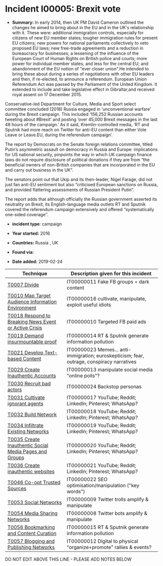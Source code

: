# Incident I00005: Brexit vote

* **Summary:** In early 2014, then UK PM David Cameron outlined the changes he aimed to bring about in the EU and in the UK's relationship with it. These were: additional immigration controls, especially for citizens of new EU member states; tougher immigration rules for present EU citizens; new powers for national parliaments collectively to veto proposed EU laws; new free-trade agreements and a reduction in bureaucracy for businesses; a lessening of the influence of the European Court of Human Rights on British police and courts; more power for individual member states, and less for the central EU; and abandonment of the EU notion of "ever closer union".He intended to bring these about during a series of negotiations with other EU leaders and then, if re-elected, to announce a referendum.
European Union Referendum Act was passed by the Parliament of the United Kingdom. It extended to include and take legislative effect in Gibraltar,and received royal assent on 17 December 2015.

Conservative-led Department for Culture, Media and Sport select committee concluded (2018) Russia engaged in ‘unconventional warfare’ during the Brexit campaign. This included ‘156,252 Russian accounts tweeting about #Brexit’ and posting ‘over 45,000 Brexit messages in the last 48 hours of the campaign.’ As it said, Kremlin-controlled media, ‘RT and Sputnik had more reach on Twitter for anti-EU content than either Vote Leave or Leave.EU, during the referendum campaign’.

The report by Democrats on the Senate foreign relations committee, titled Putin’s asymmetric assault on democracy in Russia and Europe: implications for US national security, pinpoints the way in which UK campaign finance laws do not require disclosure of political donations if they are from “the beneficial owners of non-British companies that are incorporated in the EU and carry out business in the UK”.

The senators point out that Ukip and its then-leader, Nigel Farage, did not just fan anti-EU sentiment but also “criticised European sanctions on Russia, and provided flattering assessments of Russian President Putin”.

The report adds that although officially the Russian government asserted its neutrality on Brexit, its English-language media outlets RT and Sputnik covered the referendum campaign extensively and offered ‘’systematically one-sided coverage’’.

* **incident type**: campaign

* **Year started:** 2016

* **Countries:** Russia , UK

* **Found via:** 

* **Date added:** 2019-02-24
 

| Technique | Description given for this incident |
| --------- | ------------------------- |
| [T0007 Divide](../generated_pages/techniques/T0007.md) | IT00000011 Fake FB groups + dark content |
| [T0010 Map Target Audience Information Environment](../generated_pages/techniques/T0010.md) | IT00000016 cultivate, manipulate, exploit useful idiots |
| [T0018 Respond to Breaking News Event or Active Crisis](../generated_pages/techniques/T0018.md) | IT00000010 Targeted FB paid ads |
| [T0019 Demand insurmountable proof](../generated_pages/techniques/T0019.md) | IT00000014 RT & Sputnik generate information pollution |
| [T0021 Develop Text-based Content](../generated_pages/techniques/T0021.md) | IT00000023 Memes... anti-immigration; euroskepticism; fear, outrage, conspiracy narratives |
| [T0029 Create Inauthentic Accounts](../generated_pages/techniques/T0029.md) | IT00000013 manipulate social media "online polls"?  |
| [T0030 Recruit bad actors](../generated_pages/techniques/T0030.md) | IT00000024 Backstop personas |
| [T0031 Cultivate ignorant agents](../generated_pages/techniques/T0031.md) | IT00000017 YouTube; Reddit; LinkedIn; Pinterest; WhatsApp? |
| [T0032 Build Network](../generated_pages/techniques/T0032.md) | IT00000018 YouTube; Reddit; LinkedIn; Pinterest; WhatsApp? |
| [T0034 Infiltrate Existing Networks](../generated_pages/techniques/T0034.md) | IT00000019 YouTube; Reddit; LinkedIn; Pinterest; WhatsApp? |
| [T0035 Create Inauthentic Social Media Pages and Groups](../generated_pages/techniques/T0035.md) | IT00000020 YouTube; Reddit; LinkedIn; Pinterest; WhatsApp? |
| [T0036 Create inauthentic websites](../generated_pages/techniques/T0036.md) | IT00000021 YouTube; Reddit; LinkedIn; Pinterest; WhatsApp? |
| [T0046 Co-opt Trusted Sources](../generated_pages/techniques/T0046.md) | IT00000022 SEO optimisation/manipulation ("key words") |
| [T0053 Social Networks](../generated_pages/techniques/T0053.md) | IT00000009 Twitter trolls amplify & manipulate |
| [T0054 Media Sharing Networks](../generated_pages/techniques/T0054.md) | IT00000008 Twitter bots amplify & manipulate |
| [T0056 Bookmarking and Content Curation](../generated_pages/techniques/T0056.md) | IT00000015 RT & Sputnik generate information pollution |
| [T0057 Blogging and Publishing Networks](../generated_pages/techniques/T0057.md) | IT00000012 Digital to physical "organize+promote" rallies & events? |


DO NOT EDIT ABOVE THIS LINE - PLEASE ADD NOTES BELOW